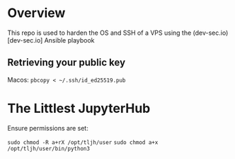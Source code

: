 # Overview

This repo is used to harden the OS and SSH of a VPS using the (dev-sec.io)[dev-sec.io] Ansible playbook

## Retrieving your public key
Macos: `pbcopy < ~/.ssh/id_ed25519.pub`

# The Littlest JupyterHub

Ensure permissions are set: 

`sudo chmod -R a+rX /opt/tljh/user`
`sudo chmod a+x /opt/tljh/user/bin/python3`

